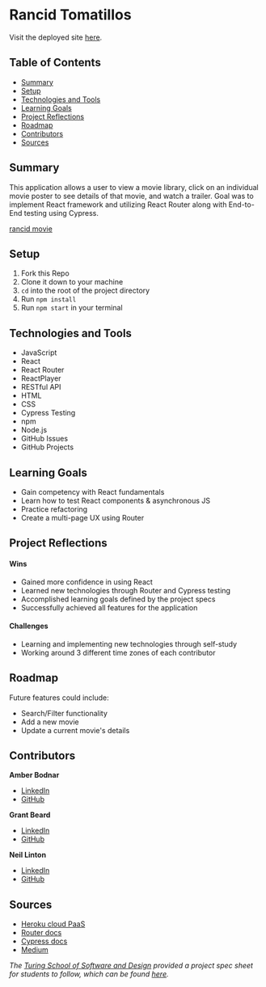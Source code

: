 # Rancid Tomatillos

Visit the deployed site [here](https://rancid-tomatillos-orcin.vercel.app/).

## Table of Contents
- [Summary](#summary)
- [Setup](#setup)
- [Technologies and Tools](#technologies-and-tools)
- [Learning Goals](#learning-goals)
- [Project Reflections](#project-reflections)
- [Roadmap](#roadmap)
- [Contributors](#contributors)
- [Sources](#sources)


## Summary
This application allows a user to view a movie library, click on an individual movie poster to see details of that movie, and watch a trailer. Goal was to implement React framework and utilizing React Router along with End-to-End testing using Cypress.

[rancid movie](https://user-images.githubusercontent.com/99693359/179561460-14a9b294-9738-4afd-a663-bfa4415812c4.mp4)


## Setup
1. Fork this Repo
2. Clone it down to your machine
3. `cd` into the root of the project directory
4. Run `npm install`
5. Run `npm start` in your terminal


## Technologies and Tools
* JavaScript
* React
* React Router
* ReactPlayer
* RESTful API
* HTML
* CSS
* Cypress Testing
* npm
* Node.js
* GitHub Issues
* GitHub Projects


## Learning Goals
* Gain competency with React fundamentals
* Learn how to test React components & asynchronous JS
* Practice refactoring
* Create a multi-page UX using Router


## Project Reflections
#### Wins
* Gained more confidence in using React
* Learned new technologies through Router and Cypress testing
* Accomplished learning goals defined by the project specs
* Successfully achieved all features for the application

#### Challenges
* Learning and implementing new technologies through self-study
* Working around 3 different time zones of each contributor


## Roadmap
Future features could include:
* Search/Filter functionality
* Add a new movie
* Update a current movie's details


## Contributors
**Amber Bodnar**
* [LinkedIn](https://www.linkedin.com/in/amberbodnar/)
* [GitHub](https://github.com/abodnar1)

**Grant Beard**
* [LinkedIn](https://www.linkedin.com/in/grant-x-beard-a287bb232/)
* [GitHub](https://github.com/GrantXBeard)

**Neil Linton**
* [LinkedIn](https://www.linkedin.com/in/neil-b-linton/)
* [GitHub](https://github.com/LINTONBNEIL)


## Sources
* [Heroku cloud PaaS](https://heroku.com/)
* [Router docs](https://reactrouter.com/)
* [Cypress docs](https://docs.cypress.io/guides/overview/why-cypress)
* [Medium](https://medium.com/)


*The [Turing School of Software and Design](https://turing.edu/) provided a project spec sheet for students to follow, which can be found [here](https://frontend.turing.edu/projects/module-3/rancid-tomatillos-v3.html).*
